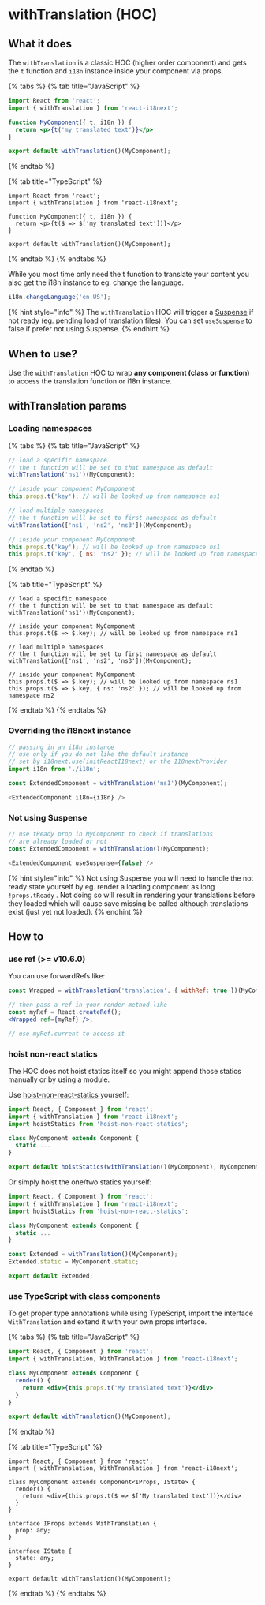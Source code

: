 # withTranslation (HOC)

## What it does

The `withTranslation` is a classic HOC (higher order component) and gets the `t` function and `i18n` instance inside your component via props.

{% tabs %}
{% tab title="JavaScript" %}
```jsx
import React from 'react';
import { withTranslation } from 'react-i18next';

function MyComponent({ t, i18n }) {
  return <p>{t('my translated text')}</p>
}

export default withTranslation()(MyComponent);
```
{% endtab %}

{% tab title="TypeScript" %}
```tsx
import React from 'react';
import { withTranslation } from 'react-i18next';

function MyComponent({ t, i18n }) {
  return <p>{t($ => $['my translated text'])}</p>
}

export default withTranslation()(MyComponent);
```
{% endtab %}
{% endtabs %}

While you most time only need the t function to translate your content you also get the i18n instance to eg. change the language.

```javascript
i18n.changeLanguage('en-US');
```

{% hint style="info" %}
The `withTranslation` HOC will trigger a [Suspense](https://reactjs.org/docs/code-splitting.html#suspense) if not ready (eg. pending load of translation files). You can set `useSuspense` to false if prefer not using Suspense.
{% endhint %}

## When to use?

Use the `withTranslation` HOC to wrap **any component (class or function)** to access the translation function or i18n instance.

## withTranslation params

### Loading namespaces

{% tabs %}
{% tab title="JavaScript" %}
```jsx
// load a specific namespace
// the t function will be set to that namespace as default
withTranslation('ns1')(MyComponent);

// inside your component MyComponent
this.props.t('key'); // will be looked up from namespace ns1

// load multiple namespaces
// the t function will be set to first namespace as default
withTranslation(['ns1', 'ns2', 'ns3'])(MyComponent);

// inside your component MyComponent
this.props.t('key'); // will be looked up from namespace ns1
this.props.t('key', { ns: 'ns2' }); // will be looked up from namespace ns2
```
{% endtab %}

{% tab title="TypeScript" %}
```tsx
// load a specific namespace
// the t function will be set to that namespace as default
withTranslation('ns1')(MyComponent);

// inside your component MyComponent
this.props.t($ => $.key); // will be looked up from namespace ns1

// load multiple namespaces
// the t function will be set to first namespace as default
withTranslation(['ns1', 'ns2', 'ns3'])(MyComponent);

// inside your component MyComponent
this.props.t($ => $.key); // will be looked up from namespace ns1
this.props.t($ => $.key, { ns: 'ns2' }); // will be looked up from namespace ns2
```
{% endtab %}
{% endtabs %}

### Overriding the i18next instance

```javascript
// passing in an i18n instance
// use only if you do not like the default instance
// set by i18next.use(initReactI18next) or the I18nextProvider
import i18n from './i18n';

const ExtendedComponent = withTranslation('ns1')(MyComponent);

<ExtendedComponent i18n={i18n} />
```

### Not using Suspense

```javascript
// use tReady prop in MyComponent to check if translations
// are already loaded or not
const ExtendedComponent = withTranslation()(MyComponent);

<ExtendedComponent useSuspense={false} />
```

{% hint style="info" %}
Not using Suspense you will need to handle the not ready state yourself by eg. render a loading component as long `!props.tReady` . Not doing so will result in rendering your translations before they loaded which will cause save missing be called although translations exist (just yet not loaded).
{% endhint %}

## How to

### use ref (>= v10.6.0)

You can use forwardRefs like:

```jsx
const Wrapped = withTranslation('translation', { withRef: true })(MyComponent);

// then pass a ref in your render method like
const myRef = React.createRef();
<Wrapped ref={myRef} />;

// use myRef.current to access it
```

### hoist non-react statics

The HOC does not hoist statics itself so you might append those statics manually or by using a module.

Use [hoist-non-react-statics](https://github.com/mridgway/hoist-non-react-statics) yourself:

```jsx
import React, { Component } from 'react';
import { withTranslation } from 'react-i18next';
import hoistStatics from 'hoist-non-react-statics';

class MyComponent extends Component {
  static ...
}

export default hoistStatics(withTranslation()(MyComponent), MyComponent);
```

Or simply hoist the one/two statics yourself:

```jsx
import React, { Component } from 'react';
import { withTranslation } from 'react-i18next';
import hoistStatics from 'hoist-non-react-statics';

class MyComponent extends Component {
  static ...
}

const Extended = withTranslation()(MyComponent);
Extended.static = MyComponent.static;

export default Extended;
```

### use TypeScript with class components

To get proper type annotations while using TypeScript, import the interface `WithTranslation` and extend it with your own props interface.

{% tabs %}
{% tab title="JavaScript" %}
```jsx
import React, { Component } from 'react';
import { withTranslation, WithTranslation } from 'react-i18next';

class MyComponent extends Component {
  render() {
    return <div>{this.props.t('My translated text')}</div>
  }
}

export default withTranslation()(MyComponent);
```
{% endtab %}

{% tab title="TypeScript" %}
```tsx
import React, { Component } from 'react';
import { withTranslation, WithTranslation } from 'react-i18next';

class MyComponent extends Component<IProps, IState> {
  render() {
    return <div>{this.props.t($ => $['My translated text'])}</div>
  }
}

interface IProps extends WithTranslation {
  prop: any;
}

interface IState {
  state: any;
}

export default withTranslation()(MyComponent);
```
{% endtab %}
{% endtabs %}
